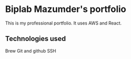 # Biplab Mazumder's portfolio
This is my professional portfolio. It uses AWS and React.

## Technologies used
Brew
Git and github
SSH
